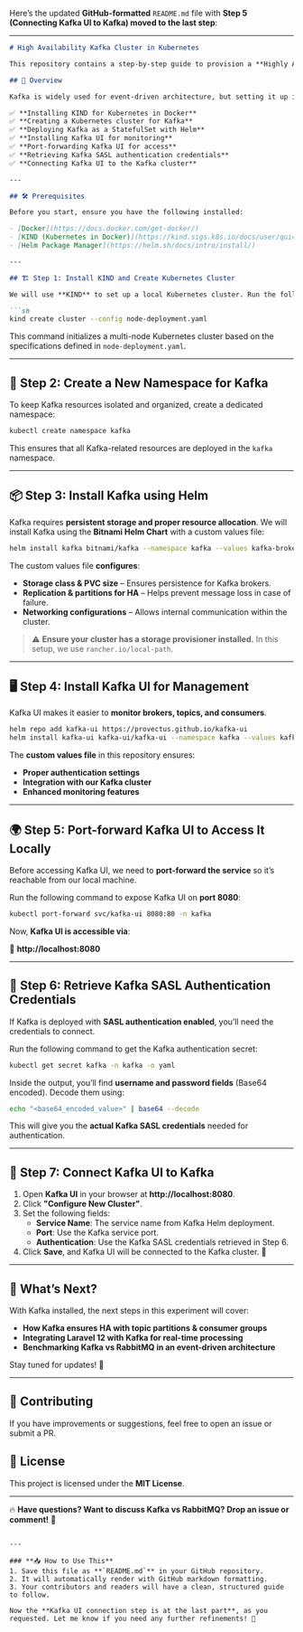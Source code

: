 Here’s the updated **GitHub-formatted** `README.md` file with **Step 5 (Connecting Kafka UI to Kafka) moved to the last step**:

---

```md
# High Availability Kafka Cluster in Kubernetes

This repository contains a step-by-step guide to provision a **Highly Available (HA) Kafka Cluster** inside **Kubernetes**, using **KIND (Kubernetes in Docker)** for local experimentation. The setup includes **Kafka UI for monitoring** and management.

## 🚀 Overview

Kafka is widely used for event-driven architecture, but setting it up in Kubernetes requires careful planning. This guide will cover:

✅ **Installing KIND for Kubernetes in Docker**  
✅ **Creating a Kubernetes cluster for Kafka**  
✅ **Deploying Kafka as a StatefulSet with Helm**  
✅ **Installing Kafka UI for monitoring**  
✅ **Port-forwarding Kafka UI for access**  
✅ **Retrieving Kafka SASL authentication credentials**  
✅ **Connecting Kafka UI to the Kafka cluster**  

---

## 🛠 Prerequisites

Before you start, ensure you have the following installed:

- [Docker](https://docs.docker.com/get-docker/)  
- [KIND (Kubernetes in Docker)](https://kind.sigs.k8s.io/docs/user/quick-start/)  
- [Helm Package Manager](https://helm.sh/docs/intro/install/)  

---

## 🏗 Step 1: Install KIND and Create Kubernetes Cluster

We will use **KIND** to set up a local Kubernetes cluster. Run the following command to create a cluster using the predefined configuration:

```sh
kind create cluster --config node-deployment.yaml
```

This command initializes a multi-node Kubernetes cluster based on the specifications defined in `node-deployment.yaml`.

---

## 📂 Step 2: Create a New Namespace for Kafka

To keep Kafka resources isolated and organized, create a dedicated namespace:

```sh
kubectl create namespace kafka
```

This ensures that all Kafka-related resources are deployed in the `kafka` namespace.

---

## 📦 Step 3: Install Kafka using Helm

Kafka requires **persistent storage and proper resource allocation**. We will install Kafka using the **Bitnami Helm Chart** with a custom values file:

```sh
helm install kafka bitnami/kafka --namespace kafka --values kafka-broker-values.yaml
```

The custom values file **configures**:

- **Storage class & PVC size** – Ensures persistence for Kafka brokers.  
- **Replication & partitions for HA** – Helps prevent message loss in case of failure.  
- **Networking configurations** – Allows internal communication within the cluster.  

> ⚠️ **Ensure your cluster has a storage provisioner installed.** In this setup, we use `rancher.io/local-path`.

---

## 🖥 Step 4: Install Kafka UI for Management

Kafka UI makes it easier to **monitor brokers, topics, and consumers**.

```sh
helm repo add kafka-ui https://provectus.github.io/kafka-ui
helm install kafka-ui kafka-ui/kafka-ui --namespace kafka --values kafka-values.yaml
```

The **custom values file** in this repository ensures:
- **Proper authentication settings**  
- **Integration with our Kafka cluster**  
- **Enhanced monitoring features**  

---

## 🌍 Step 5: Port-forward Kafka UI to Access It Locally

Before accessing Kafka UI, we need to **port-forward the service** so it’s reachable from our local machine.

Run the following command to expose Kafka UI on **port 8080**:

```sh
kubectl port-forward svc/kafka-ui 8080:80 -n kafka
```

Now, **Kafka UI is accessible via**:

🔗 **http://localhost:8080**

---

## 🔑 Step 6: Retrieve Kafka SASL Authentication Credentials

If Kafka is deployed with **SASL authentication enabled**, you’ll need the credentials to connect.

Run the following command to get the Kafka authentication secret:

```sh
kubectl get secret kafka -n kafka -o yaml
```

Inside the output, you’ll find **username and password fields** (Base64 encoded). Decode them using:

```sh
echo "<base64_encoded_value>" | base64 --decode
```

This will give you the **actual Kafka SASL credentials** needed for authentication.

---

## 🔗 Step 7: Connect Kafka UI to Kafka

1. Open **Kafka UI** in your browser at **http://localhost:8080**.  
2. Click **"Configure New Cluster"**.  
3. Set the following fields:
   - **Service Name**: The service name from Kafka Helm deployment.  
   - **Port**: Use the Kafka service port.  
   - **Authentication**: Use the Kafka SASL credentials retrieved in Step 6.  
4. Click **Save**, and Kafka UI will be connected to the Kafka cluster. 🎉  

---

## 🎯 What’s Next?

With Kafka installed, the next steps in this experiment will cover:

- **How Kafka ensures HA with topic partitions & consumer groups**  
- **Integrating Laravel 12 with Kafka for real-time processing**  
- **Benchmarking Kafka vs RabbitMQ in an event-driven architecture**  

Stay tuned for updates! 🚀  

---

## 🤝 Contributing

If you have improvements or suggestions, feel free to open an issue or submit a PR.

## 📜 License

This project is licensed under the **MIT License**.

---

🔥 **Have questions? Want to discuss Kafka vs RabbitMQ? Drop an issue or comment!** 🚀
```

---

### **📥 How to Use This**
1. Save this file as **`README.md`** in your GitHub repository.
2. It will automatically render with GitHub markdown formatting.
3. Your contributors and readers will have a clean, structured guide to follow.  

Now the **Kafka UI connection step is at the last part**, as you requested. Let me know if you need any further refinements! 🚀